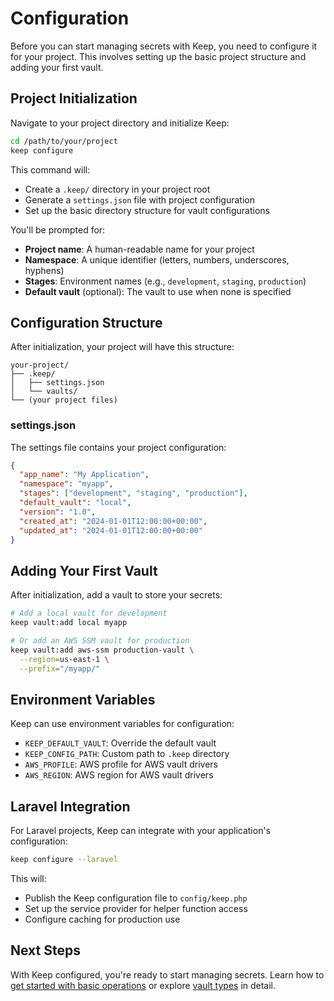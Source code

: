 # Configuration

Before you can start managing secrets with Keep, you need to configure it for your project. This involves setting up the basic project structure and adding your first vault.

## Project Initialization

Navigate to your project directory and initialize Keep:

```bash
cd /path/to/your/project
keep configure
```

This command will:
- Create a `.keep/` directory in your project root
- Generate a `settings.json` file with project configuration
- Set up the basic directory structure for vault configurations

You'll be prompted for:
- **Project name**: A human-readable name for your project
- **Namespace**: A unique identifier (letters, numbers, underscores, hyphens)
- **Stages**: Environment names (e.g., `development`, `staging`, `production`)
- **Default vault** (optional): The vault to use when none is specified

## Configuration Structure

After initialization, your project will have this structure:

```
your-project/
├── .keep/
│   ├── settings.json
│   └── vaults/
└── (your project files)
```

### settings.json

The settings file contains your project configuration:

```json
{
  "app_name": "My Application",
  "namespace": "myapp",
  "stages": ["development", "staging", "production"],
  "default_vault": "local",
  "version": "1.0",
  "created_at": "2024-01-01T12:00:00+00:00",
  "updated_at": "2024-01-01T12:00:00+00:00"
}
```

## Adding Your First Vault

After initialization, add a vault to store your secrets:

```bash
# Add a local vault for development
keep vault:add local myapp

# Or add an AWS SSM vault for production
keep vault:add aws-ssm production-vault \
  --region=us-east-1 \
  --prefix="/myapp/"
```

## Environment Variables

Keep can use environment variables for configuration:

- `KEEP_DEFAULT_VAULT`: Override the default vault
- `KEEP_CONFIG_PATH`: Custom path to `.keep` directory
- `AWS_PROFILE`: AWS profile for AWS vault drivers
- `AWS_REGION`: AWS region for AWS vault drivers

## Laravel Integration

For Laravel projects, Keep can integrate with your application's configuration:

```bash
keep configure --laravel
```

This will:
- Publish the Keep configuration file to `config/keep.php`
- Set up the service provider for helper function access
- Configure caching for production use

## Next Steps

With Keep configured, you're ready to start managing secrets. Learn how to [get started with basic operations](./quick-start) or explore [vault types](./vaults) in detail.